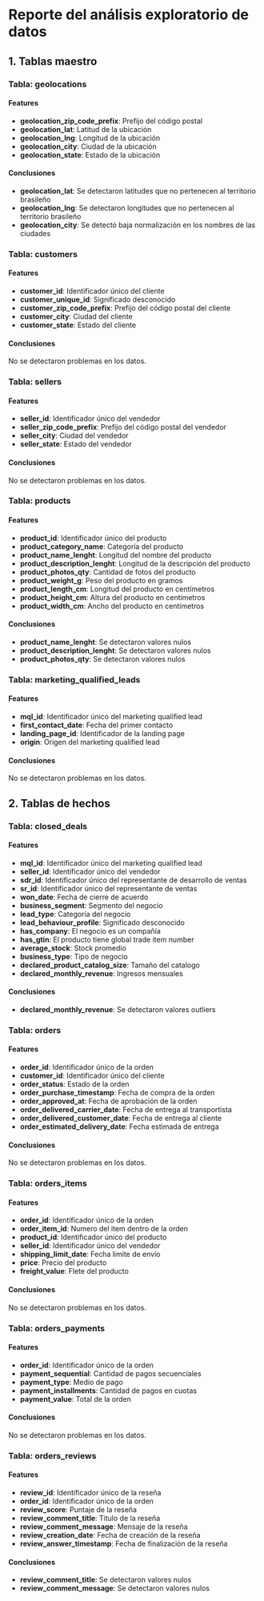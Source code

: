 # Reporte del análisis exploratorio de datos

## 1. Tablas maestro

### Tabla: geolocations

#### Features

- **geolocation_zip_code_prefix**: Prefijo del código postal
- **geolocation_lat**: Latitud de la ubicación
- **geolocation_lng**: Longitud de la ubicación
- **geolocation_city**: Ciudad de la ubicación
- **geolocation_state**: Estado de la ubicación

#### Conclusiones

- **geolocation_lat**: Se detectaron latitudes que no pertenecen al territorio brasileño
- **geolocation_lng**: Se detectaron longitudes que no pertenecen al territorio brasileño
- **geolocation_city**: Se detectó baja normalización en los nombres de las ciudades

### Tabla: customers

#### Features

- **customer_id**: Identificador único del cliente
- **customer_unique_id**: Significado desconocido
- **customer_zip_code_prefix**: Prefijo del código postal del cliente
- **customer_city**: Ciudad del cliente
- **customer_state**: Estado del cliente

#### Conclusiones

No se detectaron problemas en los datos.

### Tabla: sellers

#### Features

- **seller_id**: Identificador único del vendedor
- **seller_zip_code_prefix**: Prefijo del código postal del vendedor
- **seller_city**: Ciudad del vendedor
- **seller_state**: Estado del vendedor

#### Conclusiones

No se detectaron problemas en los datos.

### Tabla: products

#### Features

- **product_id**: Identificador único del producto
- **product_category_name**: Categoría del producto
- **product_name_lenght**: Longitud del nombre del producto
- **product_description_lenght**: Longitud de la descripción del producto
- **product_photos_qty**: Cantidad de fotos del producto
- **product_weight_g**: Peso del producto en gramos
- **product_length_cm**: Longitud del producto en centímetros
- **product_height_cm**: Altura del producto en centímetros
- **product_width_cm**: Ancho del producto en centímetros

#### Conclusiones

- **product_name_lenght**: Se detectaron valores nulos
- **product_description_lenght**: Se detectaron valores nulos
- **product_photos_qty**: Se detectaron valores nulos

### Tabla: marketing_qualified_leads

#### Features

- **mql_id**: Identificador único del marketing qualified lead
- **first_contact_date**: Fecha del primer contacto
- **landing_page_id**: Identificador de la landing page
- **origin**: Origen del marketing qualified lead

#### Conclusiones

No se detectaron problemas en los datos.

## 2. Tablas de hechos

### Tabla: closed_deals

#### Features

- **mql_id**: Identificador único del marketing qualified lead
- **seller_id**: Identificador único del vendedor
- **sdr_id**: Identificador único del representante de desarrollo de ventas
- **sr_id**: Identificador único del representante de ventas
- **won_date**: Fecha de cierre de acuerdo
- **business_segment**: Segmento del negocio
- **lead_type**: Categoría del negocio
- **lead_behaviour_profile**: Significado desconocido
- **has_company**: El negocio es un compañía
- **has_gtin**: El producto tiene global trade item number
- **average_stock**: Stock promedio
- **business_type**: Tipo de negocio
- **declared_product_catalog_size**: Tamaño del catalogo
- **declared_monthly_revenue**: Ingresos mensuales

#### Conclusiones

- **declared_monthly_revenue**: Se detectaron valores outliers

### Tabla: orders

#### Features

- **order_id**: Identificador único de la orden
- **customer_id**: Identificador único del cliente
- **order_status**: Estado de la orden
- **order_purchase_timestamp**: Fecha de compra de la orden
- **order_approved_at**: Fecha de aprobación de la orden
- **order_delivered_carrier_date**: Fecha de entrega al transportista
- **order_delivered_customer_date**: Fecha de entrega al cliente
- **order_estimated_delivery_date**: Fecha estimada de entrega

#### Conclusiones

No se detectaron problemas en los datos.

### Tabla: orders_items

#### Features

- **order_id**: Identificador único de la orden
- **order_item_id**: Numero del item dentro de la orden
- **product_id**: Identificador único del producto
- **seller_id**: Identificador único del vendedor
- **shipping_limit_date**: Fecha limite de envío
- **price**: Precio del producto
- **freight_value**: Flete del producto

#### Conclusiones

No se detectaron problemas en los datos.

### Tabla: orders_payments

#### Features

- **order_id**: Identificador único de la orden
- **payment_sequential**: Cantidad de pagos secuenciales
- **payment_type**: Medio de pago
- **payment_installments**: Cantidad de pagos en cuotas
- **payment_value**: Total de la orden

#### Conclusiones

No se detectaron problemas en los datos.

### Tabla: orders_reviews

#### Features

- **review_id**: Identificador único de la reseña
- **order_id**: Identificador único de la orden
- **review_score**: Puntaje de la reseña
- **review_comment_title**: Titulo de la reseña
- **review_comment_message**: Mensaje de la reseña
- **review_creation_date**: Fecha de creación de la reseña
- **review_answer_timestamp**: Fecha de finalización de la reseña

#### Conclusiones

- **review_comment_title**: Se detectaron valores nulos
- **review_comment_message**: Se detectaron valores nulos
